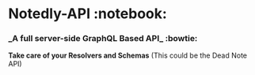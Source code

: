 <h1> Notedly-API :notebook: </h1>
<h3> _A full server-side GraphQL Based API_ :bowtie: </h3>

<b>Take care of your Resolvers and Schemas</b>
(This could be the Dead Note API)
